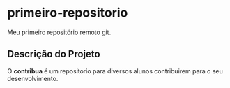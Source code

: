 # primeiro-repositorio
Meu primeiro repositório remoto git.

## Descrição do Projeto
O **contribua** é um repositorio para diversos alunos contribuirem para o seu desenvolvimento.